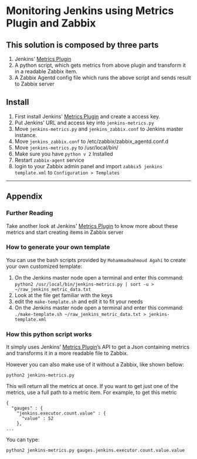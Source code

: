 # Monitoring Jenkins using Metrics Plugin and Zabbix

## This solution is composed by three parts
 1. Jenkins' [Metrics Plugin](https://wiki.jenkins-ci.org/display/JENKINS/Metrics+Plugin)
 2. A python script, which gets metrics from above plugin and transform it in a readable Zabbix item.
 3. A Zabbix Agentd config file which runs the above script and sends result to  Zabbix server

## Install
1. First install Jenkins' [Metrics Plugin](https://wiki.jenkins-ci.org/display/JENKINS/Metrics+Plugin) and create a access key.
2. Put Jenkins’ URL and access key into `jenkins-metrics.py`
3. Move `jenkins-metrics.py` and `jenkins_zabbix.conf` to Jenkins master instance.
4. Move `jenkins_zabbix.conf` to /etc/zabbix/zabbix_agentd.conf.d
5. Move `jenkins-metrics.py` to /usr/local/bin/
6. Make sure you have `python v 2` Installed 
7. Restart `zabbix-agent` service 
8. login to your Zabbix admin panel and import `zabbix5 jenkins template.xml` to `Configuration > Templates` 

---

## Appendix
### Further Reading
Take another look at Jenkins' [Metrics Plugin](https://wiki.jenkins-ci.org/display/JENKINS/Metrics+Plugin) to know more about these metrics and start creating items in Zabbix server

### How to generate your own template
You can use the bash scripts provided by `Mohammadmahmoud Agahi` to create your own customized template:
1. On the Jenkins master node open a terminal and enter this command:
        `python2 /usr/local/bin/jenkins-metrics.py | sort -u > ~/raw_jenkins_metric_data.txt`
2. Look at the file get familiar with the keys
3. edit the `make-template.sh` and edit it to fit your needs
4. On the Jenkins master node open a terminal and enter this command: 
        `./make-template.sh ~/raw_jenkins_metric_data.txt > jenkins-template.xml`

### How this python script works
It simply uses Jenkins' [Metrics Plugin](https://wiki.jenkins-ci.org/display/JENKINS/Metrics+Plugin)’s API to get a Json containing metrics and transforms it in a more readable file to Zabbix.

However you can also make use of it without a Zabbix, like shown bellow:

```
python2 jenkins-metrics.py
```

This will return all the metrics at once. If you want to get just one of the metrics, use a full path to a metric item. For example, to get this metric

```
{
  "gauges" : {
    "jenkins.executor.count.value" : {
      "value" : 52
    },
...
```
 
You can type:

```
python2 jenkins-metrics.py gauges.jenkins.executor.count.value.value
```
